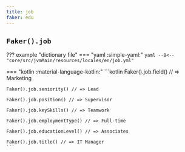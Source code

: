 ```yaml
---
title: job
faker: edu
---
```


## `Faker().job`

??? example "dictionary file"
    === "yaml :simple-yaml:"
        ```yaml
        --8<-- "core/src/jvmMain/resources/locales/en/job.yml"
        ```

=== "kotlin :material-language-kotlin:"
    ```kotlin
    Faker().job.field() // => Marketing

    Faker().job.seniority() // => Lead

    Faker().job.position() // => Supervisor

    Faker().job.keySkills() // => Teamwork

    Faker().job.employmentType() // => Full-time

    Faker().job.educationLevel() // => Associates

    Faker().job.title() // => IT Manager
    ```
